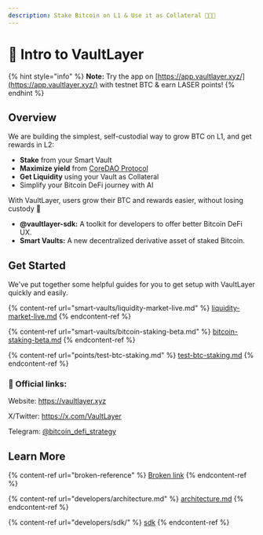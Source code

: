 ```yaml
---
description: Stake Bitcoin on L1 & Use it as Collateral 💼🚀✨
---
```


# 👋 Intro to VaultLayer

{% hint style="info" %}
**Note:** Try the app on [https://app.vaultlayer.xyz/](https://app.vaultlayer.xyz/) with testnet BTC & earn LASER points!
{% endhint %}

## Overview

We are building the simplest, self-custodial way to grow BTC on L1, and get rewards in L2:

* **Stake** from your Smart Vault
* **Maximize yield** from [CoreDAO Protocol](https://docs.coredao.org/docs/Learn/products/btc-staking/overview)
* **Get Liquidity** using your Vault as Collateral
* Simplify your Bitcoin DeFi journey with AI

With VaultLayer, users grow their BTC and rewards easier, without losing custody 🔐

* **@vaultlayer-sdk:** A toolkit for developers to offer better Bitcoin DeFi UX.
* **Smart Vaults:** A new decentralized derivative asset of staked Bitcoin.

## Get Started

We've put together some helpful guides for you to get setup with VaultLayer quickly and easily.

{% content-ref url="smart-vaults/liquidity-market-live.md" %}
[liquidity-market-live.md](smart-vaults/liquidity-market-live.md)
{% endcontent-ref %}

{% content-ref url="smart-vaults/bitcoin-staking-beta.md" %}
[bitcoin-staking-beta.md](smart-vaults/bitcoin-staking-beta.md)
{% endcontent-ref %}

{% content-ref url="points/test-btc-staking.md" %}
[test-btc-staking.md](points/test-btc-staking.md)
{% endcontent-ref %}

### 📌 Official links:&#x20;

Website: [https://vaultlayer.xyz ](https://vaultlayer.xyz)

X/Twitter: [https://x.com/VaultLayer ](https://x.com/VaultLayer)

Telegram: [@bitcoin\_defi\_strategy](https://t.me/+Q58TzLXmvGM0MGFh)

## Learn More

{% content-ref url="broken-reference" %}
[Broken link](broken-reference)
{% endcontent-ref %}

{% content-ref url="developers/architecture.md" %}
[architecture.md](developers/architecture.md)
{% endcontent-ref %}

{% content-ref url="developers/sdk/" %}
[sdk](developers/sdk/)
{% endcontent-ref %}
